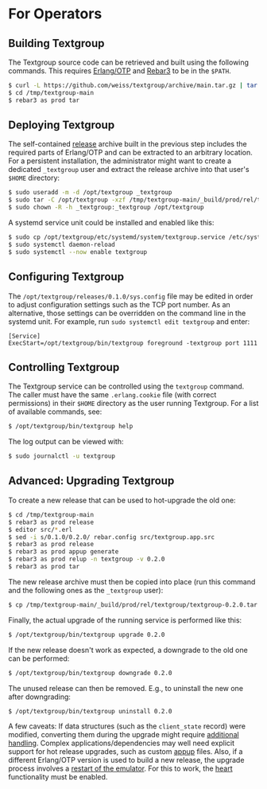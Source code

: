 # For Operators

## Building Textgroup

The Textgroup source code can be retrieved and built using the following
commands. This requires [Erlang/OTP][erlang] and [Rebar3][rebar3] to be
in the `$PATH`.

```sh
$ curl -L https://github.com/weiss/textgroup/archive/main.tar.gz | tar -C /tmp -xzf -
$ cd /tmp/textgroup-main
$ rebar3 as prod tar
```

## Deploying Textgroup

The self-contained [release][release] archive built in the previous step
includes the required parts of Erlang/OTP and can be extracted to an arbitrary
location. For a persistent installation, the administrator might want to create
a dedicated `_textgroup` user and extract the release archive into that user's
`$HOME` directory:

```sh
$ sudo useradd -m -d /opt/textgroup _textgroup
$ sudo tar -C /opt/textgroup -xzf /tmp/textgroup-main/_build/prod/rel/textgroup/textgroup-0.1.0.tar.gz
$ sudo chown -R -h _textgroup:_textgroup /opt/textgroup
```

A systemd service unit could be installed and enabled like this:

```sh
$ sudo cp /opt/textgroup/etc/systemd/system/textgroup.service /etc/systemd/system
$ sudo systemctl daemon-reload
$ sudo systemctl --now enable textgroup
```

## Configuring Textgroup

The `/opt/textgroup/releases/0.1.0/sys.config` file may be edited in order to
adjust configuration settings such as the TCP port number. As an alternative,
those settings can be overridden on the command line in the systemd unit. For
example, run `sudo systemctl edit textgroup` and enter:

```
[Service]
ExecStart=/opt/textgroup/bin/textgroup foreground -textgroup port 1111
```

## Controlling Textgroup

The Textgroup service can be controlled using the `textgroup` command. The
caller must have the same `.erlang.cookie` file (with correct permissions) in
their `$HOME` directory as the user running Textgroup. For a list of available
commands, see:

```sh
$ /opt/textgroup/bin/textgroup help
```

The log output can be viewed with:

```sh
$ sudo journalctl -u textgroup
```

## Advanced: Upgrading Textgroup

To create a new release that can be used to hot-upgrade the old one:

```sh
$ cd /tmp/textgroup-main
$ rebar3 as prod release
$ editor src/*.erl
$ sed -i s/0.1.0/0.2.0/ rebar.config src/textgroup.app.src
$ rebar3 as prod release
$ rebar3 as prod appup generate
$ rebar3 as prod relup -n textgroup -v 0.2.0
$ rebar3 as prod tar
```

The new release archive must then be copied into place (run this command and the
following ones as the `_textgroup` user):

```sh
$ cp /tmp/textgroup-main/_build/prod/rel/textgroup/textgroup-0.2.0.tar.gz /opt/textgroup/releases
```

Finally, the actual upgrade of the running service is performed like this:

```sh
$ /opt/textgroup/bin/textgroup upgrade 0.2.0
```

If the new release doesn't work as expected, a downgrade to the old one can be
performed:

```sh
$ /opt/textgroup/bin/textgroup downgrade 0.2.0
```

The unused release can then be removed. E.g., to uninstall the new one after
downgrading:

```sh
$ /opt/textgroup/bin/textgroup uninstall 0.2.0
```

A few caveats: If data structures (such as the `client_state` record) were
modified, converting them during the upgrade might require [additional
handling][appup_plugin]. Complex applications/dependencies may well need
explicit support for hot release upgrades, such as custom [appup][appup] files.
Also, if a different Erlang/OTP version is used to build a new release, the
upgrade process involves a [restart of the emulator][restart]. For this to
work, the [heart][heart] functionality must be enabled.

[erlang]: https://erlang.org
[rebar3]: https://rebar3.org
[release]: https://erlang.org/doc/design_principles/release_structure.html
[appup_plugin]: https://github.com/lrascao/rebar3_appup_plugin
[appup]: https://erlang.org/doc/design_principles/appup_cookbook.html
[restart]: https://erlang.org/doc/system_principles/upgrade.html
[heart]: https://erlang.org/doc/man/heart.html

